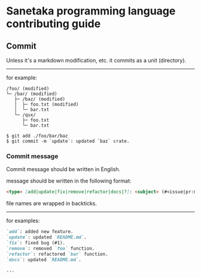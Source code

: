 # Sanetaka programming language contributing guide

## Commit

Unless it's a markdown modification, etc. it commits as a unit (directory).

---

for example:

```
/foo/ (modified)
└─ /bar/ (modified)
   ├─ /baz/ (modified)
   │  ├─ foo.txt (modified)
   │  └─ bar.txt
   └─ /qux/
      ├─ foo.txt
      └─ bar.txt
```

```console
$ git add ./foo/bar/baz
$ git commit -m `update`: updated `baz` crate.
```

### Commit message

Commit message should be written in English.

message should be written in the following format:

```md
<type> [add|update|fix|remove|refactor|docs|?]: <subject> (#<issue|pr:number>)
```

file names are wrapped in backticks.

---

for examples:

```md
`add`: added new feature.
`update`: updated `README.md`.
`fix`: fixed bug (#1).
`remove`: removed `foo` function.
`refactor`: refactored `bar` function.
`docs`: updated `README.md`.

...
```
